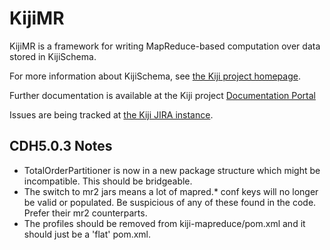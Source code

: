 KijiMR
======

KijiMR is a framework for writing MapReduce-based computation
over data stored in KijiSchema.

For more information about KijiSchema, see
[the Kiji project homepage](http://www.kiji.org).

Further documentation is available at the Kiji project
[Documentation Portal](http://docs.kiji.org)

Issues are being tracked at [the Kiji JIRA instance](https://jira.kiji.org/browse/KIJIMR).

CDH5.0.3 Notes
--------------

* TotalOrderPartitioner is now in a new package structure which might be incompatible.
  This should be bridgeable.
* The switch to mr2 jars means a lot of mapred.* conf keys will no longer be valid or populated.
  Be suspicious of any of these found in the code. Prefer their mr2 counterparts.
* The profiles should be removed from kiji-mapreduce/pom.xml and it should just be a 'flat'
  pom.xml.
